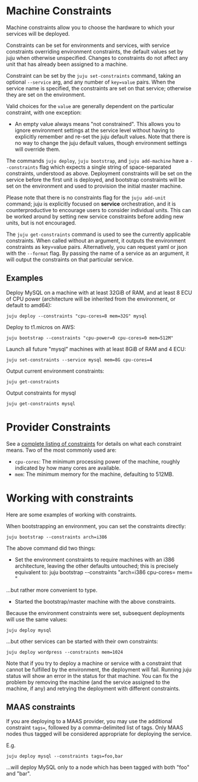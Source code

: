 # Machine Constraints

Machine constraints allow you to choose the hardware to which your services will be deployed.

Constraints can be set for environments and services, with service constraints
overriding environment constraints, the default values set by juju when
otherwise unspecified. Changes to constraints do not affect any unit that has
already been assigned to a machine.

Constraint can be set by the `juju set-constraints` command, taking an optional
`--service` arg, and any number of `key=value` pairs. When the service name is
specified, the constraints are set on that service; otherwise they are set on
the environment.

Valid choices for the `value` are generally dependent on the particular
constraint, with one exception:

  - An empty value always means "not constrained". This allows you to ignore environment settings at the service level without having to explicitly remember and re-set the juju default values. Note that there is no way to change the juju default values, though environment settings will override them.

The commands `juju deploy`, `juju bootstrap`, and `juju add-machine` have a
`--constraints` flag which expects a single string of space-separated
constraints, understood as above. Deployment constraints will be set on the
service before the first unit is deployed, and bootstrap constraints will be set on the environment and used to provision the initial master machine.

Please note that there is no constraints flag for the `juju add-unit` command;
juju is explicitly focused on **service** orchestration, and it is
counterproductive to encourage users to consider individual units. This can be
worked around by setting new service constraints before adding new units, but is not encouraged.

The `juju get-constraints` command is used to see the currently applicable
constraints. When called without an argument, it outputs the environment
constraints as key=value pairs. Alternatively, you can request yaml or json with
the `--format` flag. By passing the name of a service as an argument, it will
output the constraints on that particular service.

## Examples

Deploy MySQL on a machine with at least 32GiB of RAM, and at least 8 ECU of CPU
power (architecture will be inherited from the environment, or default to
amd64):

    juju deploy --constraints "cpu-cores=8 mem=32G" mysql

Deploy to t1.micros on AWS:

    juju bootstrap --constraints "cpu-power=0 cpu-cores=0 mem=512M"

Launch all future "mysql" machines with at least 8GiB of RAM and 4 ECU:

    juju set-constraints --service mysql mem=8G cpu-cores=4

Output current environment constraints:

    juju get-constraints

Output constraints for mysql

    juju get-constraints mysql

# Provider Constraints

See a [complete listing of constraints](reference-constraints.html) for details
on what each constraint means. Two of the most commonly used are:

  - `cpu-cores`: The minimum processing power of the machine, roughly indicated by how many cores are available.
  - `mem`: The minimum memory for the machine, defaulting to 512MB.

# Working with constraints

Here are some examples of working with constraints.

When bootstrapping an environment, you can set the constraints directly:

    juju bootstrap --constraints arch=i386

The above command did two things:

  - Set the environment constraints to require machines with an i386 architecture, leaving the other defaults untouched; this is precisely equivalent to:
    juju bootstrap --constraints "arch=i386 cpu-cores= mem= "

...but rather more convenient to type.

  - Started the bootstrap/master machine with the above constraints.

Because the environment constraints were set, subsequent deployments will use
the same values:

    juju deploy mysql

...but other services can be started with their own constraints:

    juju deploy wordpress --constraints mem=1024

Note that if you try to deploy a machine or service with a constraint that
cannot be fulfilled by the environment, the deployment will fail. Running juju
status will show an error in the status for that machine. You can fix the
problem by removing the machine (and the service assigned to the machine, if
any) and retrying the deployment with different constraints.

##  MAAS constraints

If you are deploying to a MAAS provider, you may use the additional constraint
`tags=`, followed by a comma-delimited list of tags. Only MAAS nodes thus tagged will be considered appropriate for deploying the service.

E.g.

    juju deploy mysql --constraints tags=foo,bar

...will deploy MySQL only to a node which has been tagged with both "foo" and
"bar".
